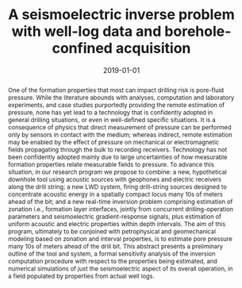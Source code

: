 ﻿---
title: "A seismoelectric inverse problem with well-log data and borehole-confined acquisition"
date: 2019-01-01
publishDate: 2020-01-17T02:43:54.255705Z
authors: ["Aimé Fournier", "Charles-Henri Clerget", "Pawan Bharadwaj", "Alexandru Merciu", "Gjertrud Skar"]
publication_types: ["1"]
abstract: "One of the formation properties that most can impact drilling risk is pore-fluid pressure. While the literature abounds with analyses, computation and laboratory experiments, and case studies purportedly providing the remote estimation of pressure, none has yet lead to a technology that is confidently adopted in general drilling situations, or even in well-defined specific situations. It is a consequence of physics that direct measurement of pressure can be performed only by sensors in contact with the medium; whereas indirect, remote estimation may be enabled by the effect of pressure on mechanical or electromagnetic fields propagating through the bulk to recording receivers. Technology has not been confidently adopted mainly due to large uncertainties of how measurable formation properties relate measurable fields to pressure. To advance this situation, in our research program we propose to combine: a new, hypothetical downhole tool using acoustic sources with geophones and electric receivers along the drill string; a new LWD system, firing drill-string sources designed to concentrate acoustic energy in a spatially compact locus many 10s of meters ahead of the bit; and a new real-time inversion problem comprising estimation of zonation i.e., formation layer interfaces, jointly from concurrent drilling-operation parameters and seismoelectric gradient-response signals, plus estimation of uniform acoustic and electric properties within depth intervals. The aim of this program, ultimately to be conjoined with petrophysical and geomechanical modeling based on zonation and interval properties, is to estimate pore pressure many 10s of meters ahead of the drill bit. This abstract presents a preliminary outline of the tool and system, a formal sensitivity analysis of the inversion computation procedure with respect to the properties being estimated, and numerical simulations of just the seismoelectric aspect of its overall operation, in a field populated by properties from actual well logs."
featured: false
publication: "*SEG Technical Program Expanded Abstracts 2019*"
---


